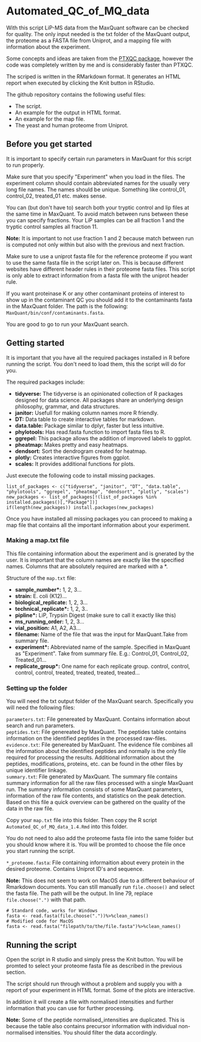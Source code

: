 # Automated_QC_of_MQ_data

With this script LiP-MS data from the MaxQuant software can be checked for quality. The only input needed is the txt folder of the MaxQuant output, the proteome as a FASTA file from Uniprot, and a mapping file with information about the experiment.

Some concepts and ideas are taken from the [PTXQC package](https://pubs.acs.org/doi/pdf/10.1021/acs.jproteome.5b00780), however the code was completely written by me and is considerably faster than PTXQC.

The scriped is written in the RMarkdown format. It generates an HTML report when executed by clicking the Knit button in RStudio. 

The github repository contains the following useful files: 

* The script.
* An example for the output in HTML format.
* An example for the map file. 
* The yeast and human proteome from Uniprot. 

## Before you get started

It is important to specify certain run parameters in MaxQuant for this script to run properly. 

Make sure that you specify "Experiment" when you load in the files. The experiment column should contain abbreviated names for the usually very long file names. The names should be unique. Something like control_01, control_02, treated_01 etc. makes sense. 

You can (but don't have to) search both your tryptic control and lip files at the same time in MaxQuant. To avoid match between runs between these you can specify fractions. Your LiP samples can be all fraction 1 and the tryptic control samples all fraction 11. 

**Note:** It is important to not use fraction 1 and 2 because match between run is computed not only within but also with the previous and next fraction. 

Make sure to use a uniprot fasta file for the reference proteome if you want to use the same fasta file in the script later on. This is because different websites have different header rules in their proteome fasta files. This script is only able to extract information from a fasta file with the uniprot header rule. 

If you want proteinase K or any other contaminant proteins of interest to show up in the contaminant QC you should add it to the contaminants fasta in the MaxQuant folder. The path is the following: `MaxQuant/bin/conf/contaminants.fasta`. 

You are good to go to run your MaxQuant search.

## Getting started

It is important that you have all the required packages installed in R before running the script. You don't need to load them, this the script will do for you. 

The required packages include: 

* **tidyverse:** The tidyverse is an opinionated collection of R packages designed for data science. All packages share an underlying design philosophy, grammar, and data structures.  
* **janitor:** Usefull for making column names more R friendly.  
* **DT:** Data table to create interactive tables for markdown.  
* **data.table:** Package similar to dplyr, faster but less intuitive.  
* **phylotools:** Has read.fasta function to import fasta files to R.  
* **ggrepel:** This package allows the addition of improved labels to ggplot.  
* **pheatmap:** Makes pretty and easy heatmaps.  
* **dendsort:** Sort the dendrogram created for heatmap.  
* **plotly:** Creates interactive figures from ggplot.  
* **scales:** It provides additional functions for plots.

Just execute the following code to install missing packages.

```{r eval=FALSE}
list_of_packages <- c("tidyverse", "janitor", "DT", "data.table", "phylotools", "ggrepel", "pheatmap", "dendsort", "plotly", "scales")
new_packages <- list_of_packages[!(list_of_packages %in% installed.packages()[,"Package"])]
if(length(new_packages)) install.packages(new_packages)
```

Once you have installed all missing packages you can proceed to making a map file that contains all the important information about your experiment. 

### Making a map.txt file

This file containing information about the experiment and is gnerated by the user. It is important that the column names are exactly like the specified names. Columns that are absolutely required are marked with a \*. 

Structure of the `map.txt` file:

* **sample_number\*:** 1, 2, 3...
* **strain:** E. coli (K12)... 
* **biological_replicate:** 1, 2, 3...
* **technical_replicate\*:** 1, 2, 3..
* **pipline\*:** LiP, Trypsin Digest (make sure to call it exactly like this)
* **ms_running_order:** 1, 2, 3...
* **vial_position:** A1, A2, A3...
* **filename:** Name of the file that was the input for MaxQuant.Take from summary file.
* **experiment\*:** Abbreviated name of the sample. Specified in MaxQuant as "Experiment". Take from summary file. E.g.: Control_01, Control_02, Treated_01... 
* **replicate_group\*:** One name for each replicate group. control, control, control, control, treated, treated, treated, treated...

### Setting up the folder

You will need the txt output folder of the MaxQuant search. Specifically you will need the following files: 

`parameters.txt`: File genereated by MaxQuant. Contains information about search and run parameters.  
`peptides.txt`: File genereated by MaxQuant. The peptides table contains information on the identified peptides in the processed raw-files.  
`evidence.txt`: File genereated by MaxQuant. The evidence file combines all the information about the identified peptides and normally is the only file required for processing the results. Additional information about the peptides, modifications, proteins, etc. can be found in the other files by unique identifier linkage.  
`summary.txt`: File generated by MaxQuant. The summary file contains summary information for all the raw files processed with a single MaxQuant run. The summary information consists of some MaxQuant parameters, information of the raw file contents, and
statistics on the peak detection. Based on this file a quick overview can be gathered on the quality of the data
in the raw file. 

Copy your `map.txt` file into this folder. Then copy the R script `Automated_QC_of_MQ_data_1.4.Rmd` into this folder. 

You do not need to also add the proteome fasta file into the same folder but you should know where it is. You will be promted to choose the file once you start running the script.

`*_proteome.fasta`: File containing informaition about every protein in the desired proteome. Contains Uniprot ID's and sequence.  

**Note:** This does not seem to work on MacOS due to a different behaviour of Rmarkdown documents. You can still manually run `file.choose()` and select the fasta file. The path will be the output. In line 79, replace `file.choose(".")` with that path. 

```{r eval = FALSE}
# Standard code, works for Windows
fasta <- read.fasta(file.choose("."))%>%clean_names()
# Modified code for MacOS
fasta <- read.fasta("filepath/to/the/file.fasta")%>%clean_names()
```

## Running the script

Open the script in R studio and simply press the Knit button. You will be promted to select your proteome fasta file as described in the previous section. 

The script should run through without a problem and supply you with a report of your experiment in HTML format. Some of the plots are interactive. 

In addition it will create a file with normalised intensities and further information that you can use for further processing. 

**Note:** Some of the peptide normalised_intensities are duplicated. This is because the table also contains precursor information with individual non-normalised intensities. You should filter the data accordingly. 
